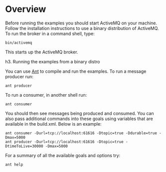 # Overview

Before running the examples you should start ActiveMQ on your machine. Follow the 
installation instructions to use a binary distribution of ActiveMQ. To run the broker 
in a command shell, type: 

    bin/activemq

This starts up the ActiveMQ broker. 

h3. Running the examples from a binary distro

You can use [Ant](http://ant.apache.org) to compile and run the examples. To run a 
message producer run: 

    ant producer

To run a consumer, in another shell run: 

    ant consumer

You should then see messages being produced and consumed. You can also pass additional 
commands into these goals using variables that are available in the build.xml. Below 
is an example: 

    ant consumer -Durl=tcp://localhost:61616 -Dtopic=true -Ddurable=true -Dmax=5000
    ant producer -Durl=tcp://localhost:61616 -Dtopic=true -DtimeToLive=30000 -Dmax=5000

For a summary of all the available goals and options try: 

    ant help
